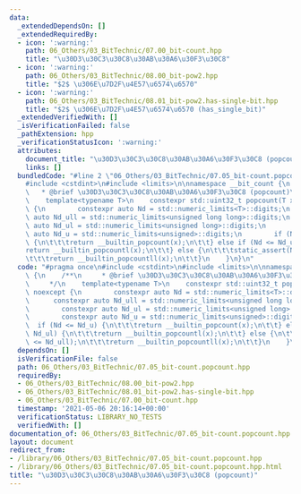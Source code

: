 ```yaml
---
data:
  _extendedDependsOn: []
  _extendedRequiredBy:
  - icon: ':warning:'
    path: 06_Others/03_BitTechnic/07.00_bit-count.hpp
    title: "\u30D3\u30C3\u30C8\u30AB\u30A6\u30F3\u30C8"
  - icon: ':warning:'
    path: 06_Others/03_BitTechnic/08.00_bit-pow2.hpp
    title: "$2$ \u306E\u7D2F\u4E57\u6574\u6570"
  - icon: ':warning:'
    path: 06_Others/03_BitTechnic/08.01_bit-pow2.has-single-bit.hpp
    title: "$2$ \u306E\u7D2F\u4E57\u6574\u6570 (has_single_bit)"
  _extendedVerifiedWith: []
  _isVerificationFailed: false
  _pathExtension: hpp
  _verificationStatusIcon: ':warning:'
  attributes:
    document_title: "\u30D3\u30C3\u30C8\u30AB\u30A6\u30F3\u30C8 (popcount)"
    links: []
  bundledCode: "#line 2 \"06_Others/03_BitTechnic/07.05_bit-count.popcount.hpp\"\n\
    #include <cstdint>\n#include <limits>\n\nnamespace __bit_count {\n    /**\n  \
    \   * @brief \u30D3\u30C3\u30C8\u30AB\u30A6\u30F3\u30C8 (popcount)\n     */\n\
    \    template<typename T>\n    constexpr std::uint32_t popcount(T x) noexcept\
    \ {\n        constexpr auto Nd = std::numeric_limits<T>::digits;\n        constexpr\
    \ auto Nd_ull = std::numeric_limits<unsigned long long>::digits;\n        constexpr\
    \ auto Nd_ul = std::numeric_limits<unsigned long>::digits;\n        constexpr\
    \ auto Nd_u = std::numeric_limits<unsigned>::digits;\n        if (Nd <= Nd_u)\
    \ {\n\t\t\treturn __builtin_popcount(x);\n\t\t} else if (Nd <= Nd_ul) {\n\t\t\t\
    return __builtin_popcountl(x);\n\t\t} else {\n\t\t\tstatic_assert(Nd <= Nd_ull);\n\
    \t\t\treturn __builtin_popcountll(x);\n\t\t}\n    }\n}\n"
  code: "#pragma once\n#include <cstdint>\n#include <limits>\n\nnamespace __bit_count\
    \ {\n    /**\n     * @brief \u30D3\u30C3\u30C8\u30AB\u30A6\u30F3\u30C8 (popcount)\n\
    \     */\n    template<typename T>\n    constexpr std::uint32_t popcount(T x)\
    \ noexcept {\n        constexpr auto Nd = std::numeric_limits<T>::digits;\n  \
    \      constexpr auto Nd_ull = std::numeric_limits<unsigned long long>::digits;\n\
    \        constexpr auto Nd_ul = std::numeric_limits<unsigned long>::digits;\n\
    \        constexpr auto Nd_u = std::numeric_limits<unsigned>::digits;\n      \
    \  if (Nd <= Nd_u) {\n\t\t\treturn __builtin_popcount(x);\n\t\t} else if (Nd <=\
    \ Nd_ul) {\n\t\t\treturn __builtin_popcountl(x);\n\t\t} else {\n\t\t\tstatic_assert(Nd\
    \ <= Nd_ull);\n\t\t\treturn __builtin_popcountll(x);\n\t\t}\n    }\n}\n"
  dependsOn: []
  isVerificationFile: false
  path: 06_Others/03_BitTechnic/07.05_bit-count.popcount.hpp
  requiredBy:
  - 06_Others/03_BitTechnic/08.00_bit-pow2.hpp
  - 06_Others/03_BitTechnic/08.01_bit-pow2.has-single-bit.hpp
  - 06_Others/03_BitTechnic/07.00_bit-count.hpp
  timestamp: '2021-05-06 20:16:14+00:00'
  verificationStatus: LIBRARY_NO_TESTS
  verifiedWith: []
documentation_of: 06_Others/03_BitTechnic/07.05_bit-count.popcount.hpp
layout: document
redirect_from:
- /library/06_Others/03_BitTechnic/07.05_bit-count.popcount.hpp
- /library/06_Others/03_BitTechnic/07.05_bit-count.popcount.hpp.html
title: "\u30D3\u30C3\u30C8\u30AB\u30A6\u30F3\u30C8 (popcount)"
---
```

